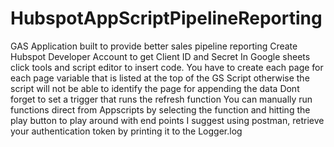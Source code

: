 # HubspotAppScriptPipelineReporting
GAS Application built to provide better sales pipeline reporting
Create Hubspot Developer Account to get Client ID and Secret
In Google sheets click tools and script editor to insert code. You have to create each page for each page variable that is listed at the top of the GS Script otherwise the script will not be able to identify the page for appending the data
Dont forget to set a trigger that runs the refresh function 
You can manually run functions direct from Appscripts by selecting the function and hitting the play button
to play around with end points I suggest using postman, retrieve your authentication token by printing it to the Logger.log
